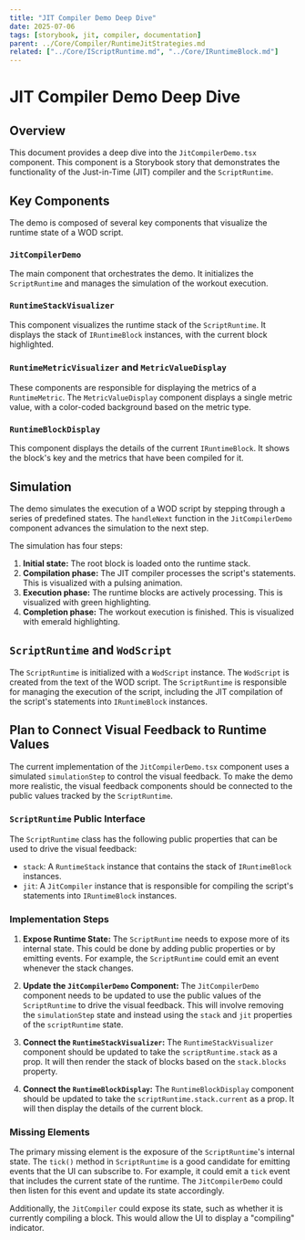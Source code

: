 ```yaml
---
title: "JIT Compiler Demo Deep Dive"
date: 2025-07-06
tags: [storybook, jit, compiler, documentation]
parent: ../Core/Compiler/RuntimeJitStrategies.md
related: ["../Core/IScriptRuntime.md", "../Core/IRuntimeBlock.md"]
---
```


# JIT Compiler Demo Deep Dive

## Overview

This document provides a deep dive into the `JitCompilerDemo.tsx` component. This component is a Storybook story that demonstrates the functionality of the Just-in-Time (JIT) compiler and the `ScriptRuntime`.

## Key Components

The demo is composed of several key components that visualize the runtime state of a WOD script.

### `JitCompilerDemo`

The main component that orchestrates the demo. It initializes the `ScriptRuntime` and manages the simulation of the workout execution.

### `RuntimeStackVisualizer`

This component visualizes the runtime stack of the `ScriptRuntime`. It displays the stack of `IRuntimeBlock` instances, with the current block highlighted.

### `RuntimeMetricVisualizer` and `MetricValueDisplay`

These components are responsible for displaying the metrics of a `RuntimeMetric`. The `MetricValueDisplay` component displays a single metric value, with a color-coded background based on the metric type.

### `RuntimeBlockDisplay`

This component displays the details of the current `IRuntimeBlock`. It shows the block's key and the metrics that have been compiled for it.

## Simulation

The demo simulates the execution of a WOD script by stepping through a series of predefined states. The `handleNext` function in the `JitCompilerDemo` component advances the simulation to the next step.

The simulation has four steps:

1.  **Initial state:** The root block is loaded onto the runtime stack.
2.  **Compilation phase:** The JIT compiler processes the script's statements. This is visualized with a pulsing animation.
3.  **Execution phase:** The runtime blocks are actively processing. This is visualized with green highlighting.
4.  **Completion phase:** The workout execution is finished. This is visualized with emerald highlighting.

## `ScriptRuntime` and `WodScript`

The `ScriptRuntime` is initialized with a `WodScript` instance. The `WodScript` is created from the text of the WOD script. The `ScriptRuntime` is responsible for managing the execution of the script, including the JIT compilation of the script's statements into `IRuntimeBlock` instances.

## Plan to Connect Visual Feedback to Runtime Values

The current implementation of the `JitCompilerDemo.tsx` component uses a simulated `simulationStep` to control the visual feedback. To make the demo more realistic, the visual feedback components should be connected to the public values tracked by the `ScriptRuntime`.

### `ScriptRuntime` Public Interface

The `ScriptRuntime` class has the following public properties that can be used to drive the visual feedback:

*   `stack`: A `RuntimeStack` instance that contains the stack of `IRuntimeBlock` instances.
*   `jit`: A `JitCompiler` instance that is responsible for compiling the script's statements into `IRuntimeBlock` instances.

### Implementation Steps

1.  **Expose Runtime State:** The `ScriptRuntime` needs to expose more of its internal state. This could be done by adding public properties or by emitting events. For example, the `ScriptRuntime` could emit an event whenever the stack changes.

2.  **Update the `JitCompilerDemo` Component:** The `JitCompilerDemo` component needs to be updated to use the public values of the `ScriptRuntime` to drive the visual feedback. This will involve removing the `simulationStep` state and instead using the `stack` and `jit` properties of the `scriptRuntime` state.

3.  **Connect the `RuntimeStackVisualizer`:** The `RuntimeStackVisualizer` component should be updated to take the `scriptRuntime.stack` as a prop. It will then render the stack of blocks based on the `stack.blocks` property.

4.  **Connect the `RuntimeBlockDisplay`:** The `RuntimeBlockDisplay` component should be updated to take the `scriptRuntime.stack.current` as a prop. It will then display the details of the current block.

### Missing Elements

The primary missing element is the exposure of the `ScriptRuntime`'s internal state. The `tick()` method in `ScriptRuntime` is a good candidate for emitting events that the UI can subscribe to. For example, it could emit a `tick` event that includes the current state of the runtime. The `JitCompilerDemo` could then listen for this event and update its state accordingly.

Additionally, the `JitCompiler` could expose its state, such as whether it is currently compiling a block. This would allow the UI to display a "compiling" indicator.

